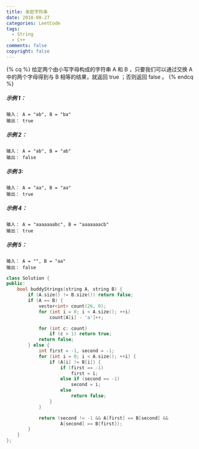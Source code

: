 ```yaml
---
title: 亲密字符串
date: 2018-08-27
categories: LeetCode
tags:
  - String
  - C++
comments: false
copyright: false
---
```

{% cq %}
给定两个由小写字母构成的字符串 A 和 B ，只要我们可以通过交换 A 中的两个字母得到与 B 相等的结果，就返回 true ；否则返回 false 。
{% endcq %}
<!-- more -->
##### 示例 1：
``` 
输入： A = "ab", B = "ba"
输出： true
```
##### 示例 2：
```
输入： A = "ab", B = "ab"
输出： false
```
##### 示例 3:
```
输入： A = "aa", B = "aa"
输出： true
```
##### 示例 4：
```
输入： A = "aaaaaaabc", B = "aaaaaaacb"
输出： true
```
##### 示例 5：
```
输入： A = "", B = "aa"
输出： false
```

``` cpp
class Solution {
public:
    bool buddyStrings(string A, string B) {
        if (A.size() != B.size()) return false;
        if (A == B) {
            vector<int> count(26, 0);
            for (int i = 0; i < A.size(); ++i)
                count[A[i] - 'a']++;

            for (int c: count)
                if (c > 1) return true;
            return false;
        } else {
            int first = -1, second = -1;
            for (int i = 0; i < A.size(); ++i) {
                if (A[i] != B[i]) {
                    if (first == -1)
                        first = i;
                    else if (second == -1)
                        second = i;
                    else
                        return false;
                }
            }

            return (second != -1 && A[first] == B[second] &&
                    A[second] == B[first]);
        }
    }
};
```
